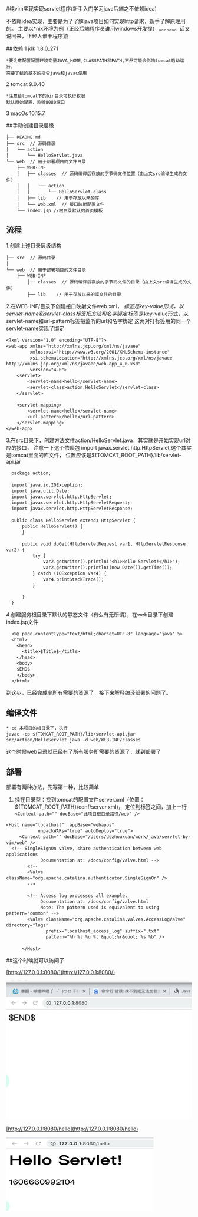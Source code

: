 #纯vim实现实现servlet程序(新手入门学习java后端之不依赖idea)

不依赖idea实现，主要是为了了解java项目如何实现http请求，新手了解原理用的。
主要以*nix环境为例（正经后端程序员谁用windows开发捏）
。。。。。。。话又说回来，正经人谁干程序猿

##依赖
1 jdk 1.8.0_271

    *要注意配置配置环境变量JAVA_HOME,CLASSPATH和PATH,不然可能会影响tomcat启动运行，
    需要了结的基本的指令java和javac使用

2 tomcat 9.0.40 

    *注意给tomcat下的bin目录可执行权限
    默认原始配置，监听8080端口

3 macOs 10.15.7

##手动创建目录层级

```
├── README.md
├── src  // 源码目录
│   └── action
│       └── HelloServlet.java
└── web  // 用于部署项目的文件目录
    ├── WEB-INF
    │   ├── classes  // 源码编译后存放的字节码文件位置（由上文src编译生成的文件)
    │   │   └── action
    │   │       └── HelloServlet.class
    │   ├── lib    // 用于存放以来的库
    │   └── web.xml  // 接口映射配置文件
    └── index.jsp //根目录默认的首页模板
```

## 流程

  1.创建上述目录层级结构

```
├── src  // 源码目录
│   
└── web  // 用于部署项目的文件目录
    ├── WEB-INF
        ├── classes  // 源码编译后存放的字节码文件的目录（由上文src编译生成的文件)
        ├── lib    // 用于存放以来的库文件的目录
```

  2.在WEB-INF/目录下创建接口映射文件web.xml，
  <servlet>*</servlet>标签是key-value形式，以servlet-name和servlet-class标签把方法和名字绑定
   <servlet-mapping>*</servlet-mapping>标签是key-value形式，以servlet-name和url-pattern标签把监听的url和名字绑定
   这两对打标签用的同一个servlet-name实现了绑定
  
```
<?xml version="1.0" encoding="UTF-8"?>
<web-app xmlns="http://xmlns.jcp.org/xml/ns/javaee"
         xmlns:xsi="http://www.w3.org/2001/XMLSchema-instance"
         xsi:schemaLocation="http://xmlns.jcp.org/xml/ns/javaee http://xmlns.jcp.org/xml/ns/javaee/web-app_4_0.xsd"
         version="4.0">
    <servlet>
        <servlet-name>hello</servlet-name>
        <servlet-class>action.HelloServlet</servlet-class>
    </servlet>

    <servlet-mapping>
        <servlet-name>hello</servlet-name>
        <url-pattern>/hello</url-pattern>
    </servlet-mapping>
</web-app>
```

  3.在src目录下，创建方法文件action/HelloServlet.java，其实就是开始实现url对应的接口，
  注意一下这个依赖包 import javax.servlet.http.HttpServlet,这个其实是tomcat里面的库文件，
  位置应该是${TOMCAT_ROOT_PATH}/lib/servlet-api.jar
  ```
    package action;
    
    import java.io.IOException;
    import java.util.Date;
    import javax.servlet.http.HttpServlet;
    import javax.servlet.http.HttpServletRequest;
    import javax.servlet.http.HttpServletResponse;
    
    public class HelloServlet extends HttpServlet {
        public HelloServlet() {
        }
    
        public void doGet(HttpServletRequest var1, HttpServletResponse var2) {
            try {
                var2.getWriter().println("<h1>Hello Servlet!</h1>");
                var2.getWriter().println((new Date()).getTime());
            } catch (IOException var4) {
                var4.printStackTrace();
            }
    
        }
    }
  ```

  4.创建服务根目录下默认的静态文件（有么有无所谓），在web目录下创建index.jsp文件
  
  ```
    <%@ page contentType="text/html;charset=UTF-8" language="java" %>
    <html>
      <head>
        <title>$Title$</title>
      </head>
      <body>
      $END$
      </body>
    </html>
  ```

到这步，已经完成率所有需要的资源了，接下来解释编译部署的问题了。

## 编译文件

    * cd 本项目的根目录下，执行
    javac -cp ${TOMCAT_ROOT_PATH}/lib/servlet-api.jar src/action/HelloServlet.java -d web/WEB-INF/classes
    
这个时候web目录就已经有了所有服务所需要的资源了，就到部署了

## 部署

部署有两种办法，先写第一种，比较简单

 1. 挂在目录型：找到tomcat的配置文件server.xml（位置：${TOMCAT_ROOT_PATH}/conf/server.xml)，
    定位到<Host></Host>标签之间，加上一行 
    ```<Context path="" docBase="此项目根目录路径/web" />```
 
 ```
<Host name="localhost"  appBase="webapps"
             unpackWARs="true" autoDeploy="true">
      <Context path="" docBase="/Users/dezhouxuan/work/java/servlet-by-vim/web" />
   <!-- SingleSignOn valve, share authentication between web applications
              Documentation at: /docs/config/valve.html -->
         <!--
         <Valve className="org.apache.catalina.authenticator.SingleSignOn" />
         -->

         <!-- Access log processes all example.
              Documentation at: /docs/config/valve.html
              Note: The pattern used is equivalent to using pattern="common" -->
         <Valve className="org.apache.catalina.valves.AccessLogValve" directory="logs"
                prefix="localhost_access_log" suffix=".txt"
                pattern="%h %l %u %t &quot;%r&quot; %s %b" />

       </Host>
```

##这个时候就可以访问了

[http://127.0.0.1:8080/](http://127.0.0.1:8080/)

![alt text](https://github.com/momodezhou/servlet-by-vim/blob/master/index.jpg "首页展示的详情")






[http://127.0.0.1:8080/hello](http://127.0.0.1:8080/hello)

<img src="https://github.com/momodezhou/servlet-by-vim/blob/master/hello.jpg" alt="接口显示" width="400px" height="200px" style="margin:0"> 









  






